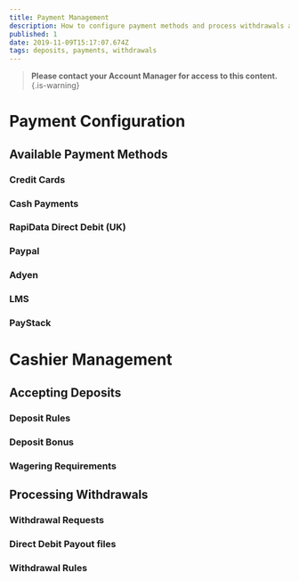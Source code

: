 ```yaml
---
title: Payment Management
description: How to configure payment methods and process withdrawals and deposits
published: 1
date: 2019-11-09T15:17:07.674Z
tags: deposits, payments, withdrawals
---
```


> **Please contact your Account Manager for access to this content.**
{.is-warning}

# Payment Configuration




## Available Payment Methods

### Credit Cards
### Cash Payments
### RapiData Direct Debit (UK)

### Paypal
### Adyen
### LMS
### PayStack





# Cashier Management


## Accepting Deposits

### Deposit Rules

### Deposit Bonus

### Wagering Requirements


## Processing Withdrawals


### Withdrawal Requests

### Direct Debit Payout files

### Withdrawal Rules


